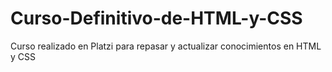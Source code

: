 # Curso-Definitivo-de-HTML-y-CSS
Curso realizado en Platzi para repasar y actualizar conocimientos en HTML y CSS
